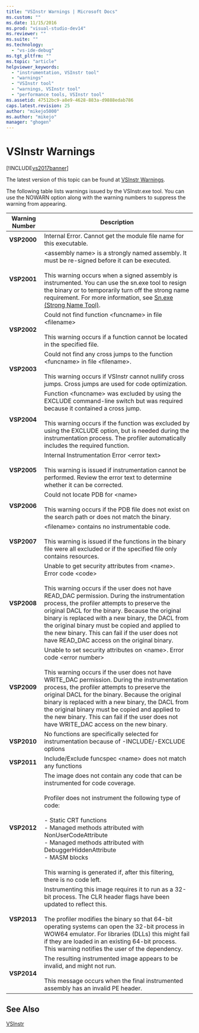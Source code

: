 ```yaml
---
title: "VSInstr Warnings | Microsoft Docs"
ms.custom: ""
ms.date: 11/15/2016
ms.prod: "visual-studio-dev14"
ms.reviewer: ""
ms.suite: ""
ms.technology: 
  - "vs-ide-debug"
ms.tgt_pltfrm: ""
ms.topic: "article"
helpviewer_keywords: 
  - "instrumentation, VSInstr tool"
  - "warnings"
  - "VSInstr tool"
  - "warnings, VSInstr tool"
  - "performance tools, VSInstr tool"
ms.assetid: 47512bc9-a8e9-4628-883a-d9888edab786
caps.latest.revision: 25
author: "mikejo5000"
ms.author: "mikejo"
manager: "ghogen"
---
```

# VSInstr Warnings
[!INCLUDE[vs2017banner](../includes/vs2017banner.md)]

The latest version of this topic can be found at [VSInstr Warnings](https://docs.microsoft.com/visualstudio/profiling/vsinstr-warnings).  
  
The following table lists warnings issued by the VSInstr.exe tool. You can use the NOWARN option along with the warning numbers to suppress the warning from appearing.  
  
|Warning Number|Description|  
|--------------------|-----------------|  
|**VSP2000**|Internal Error. Cannot get the module file name for this executable.|  
|**VSP2001**|\<assembly name> is a strongly named assembly. It must be re-signed before it can be executed.<br /><br /> This warning occurs when a signed assembly is instrumented. You can use the sn.exe tool to resign the binary or to temporarily turn off the strong name requirement. For more information, see [Sn.exe (Strong Name Tool)](http://msdn.microsoft.com/library/c1d2b532-1b8e-4c7a-8ac5-53b801135ec6).|  
|**VSP2002**|Could not find function \<funcname> in file \<filename><br /><br /> This warning occurs if a function cannot be located in the specified file.|  
|**VSP2003**|Could not find any cross jumps to the function \<funcname> in file \<filename>.<br /><br /> This warning occurs if VSInstr cannot nullify cross jumps. Cross jumps are used for code optimization.|  
|**VSP2004**|Function \<funcname> was excluded by using the EXCLUDE command-line switch but was required because it contained a cross jump.<br /><br /> This warning occurs if the function was excluded by using the EXCLUDE option, but is needed during the instrumentation process. The profiler automatically includes the required function.|  
|**VSP2005**|Internal Instrumentation Error \<error text><br /><br /> This warning is issued if instrumentation cannot be performed. Review the error text to determine whether it can be corrected.|  
|**VSP2006**|Could not locate PDB for \<name><br /><br /> This warning occurs if the PDB file does not exist on the search path or does not match the binary.|  
|**VSP2007**|\<filename> contains no instrumentable code.<br /><br /> This warning is issued if the functions in the binary file were all excluded or if the specified file only contains resources.|  
|**VSP2008**|Unable to get security attributes from \<name>. Error code \<code><br /><br /> This warning occurs if the user does not have READ_DAC permission. During the instrumentation process, the profiler attempts to preserve the original DACL for the binary. Because the original binary is replaced with a new binary, the DACL from the original binary must be copied and applied to the new binary. This can fail if the user does not have READ_DAC access on the original binary.|  
|**VSP2009**|Unable to set security attributes on \<name>. Error code \<error number><br /><br /> This warning occurs if the user does not have WRITE_DAC permission. During the instrumentation process, the profiler attempts to preserve the original DACL for the binary. Because the original binary is replaced with a new binary, the DACL from the original binary must be copied and applied to the new binary. This can fail if the user does not have WRITE_DAC access on the new binary.|  
|**VSP2010**|No functions are specifically selected for instrumentation because of -INCLUDE/-EXCLUDE options|  
|**VSP2011**|Include/Exclude funcspec \<name> does not match any functions|  
|**VSP2012**|The image does not contain any code that can be instrumented for code coverage.<br /><br /> Profiler does not instrument the following type of code:<br /><br /> -   Static CRT functions<br />-   Managed methods attributed with NonUserCodeAttribute<br />-   Managed methods attributed with DebuggerHiddenAttribute<br />-   MASM blocks<br /><br /> This warning is generated if, after this filtering, there is no code left.|  
|**VSP2013**|Instrumenting this image requires it to run as a 32-bit process. The CLR header flags have been updated to reflect this.<br /><br /> The profiler modifies the binary so that 64-bit operating systems can open the 32-bit process in WOW64 emulator. For libraries (DLLs) this might fail if they are loaded in an existing 64-bit process. This warning notifies the user of the dependency.|  
|**VSP2014**|The resulting instrumented image appears to be invalid, and might not run.<br /><br /> This message occurs when the final instrumented assembly has an invalid PE header.|  
  
## See Also  
 [VSInstr](../profiling/vsinstr.md)



